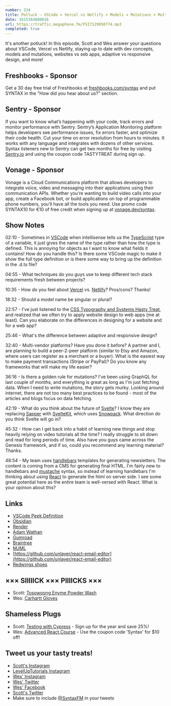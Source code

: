 ```yaml
---
number: 334
title: Potluck — VSCode × Vercel vs Netlify × Models × Mutations × Multi-Vendor Platforms × Websites vs Web Apps × More!
date: 1615384800016
url: https://traffic.megaphone.fm/FSI7129050774.mp3
completed: true
---
```


It's another potluck! In this episode, Scott and Wes answer your questions about VSCode, Vercel vs Netlify, staying up to date with dev concepts, models and mutations, websites vs seb apps, adaptive vs responsive design, and more!

## Freshbooks - Sponsor
Get a 30 day free trial of Freshbooks at [freshbooks.com/syntax](https://freshbooks.com/syntax) and put SYNTAX in the "How did you hear about us?" section.

## Sentry - Sponsor
If you want to know what’s happening with your code, track errors and monitor performance with Sentry. Sentry’s Application Monitoring platform helps developers see performance issues, fix errors faster, and optimize their code health. Cut your time on error resolution from hours to minutes. It works with any language and integrates with dozens of other services. Syntax listeners new to Sentry can get two months for free by visiting [Sentry.io](https://sentry.io/) and using the coupon code TASTYTREAT during sign up.

## Vonage - Sponsor
Vonage is a Cloud Communications platform that allows developers to integrate voice, video and messaging into their applications using their communication APIs. Whether you’re wanting to build video calls into your app, create a Facebook bot, or build applications on top of programmable phone numbers, you’ll have all the tools you need. Use promo code SYNTAX10 for €10 of free credit when signing up at [vonage.dev/syntax](https://vonage.dev/syntax).

## Show Notes
02:10 - Sometimes in [VSCode](https://code.visualstudio.com/) when intellisense tells us the [TypeScript](https://www.typescriptlang.org/) type of a variable, it just gives the name of the type rather than how the type is defined. This is annoying for objects as I want to know what fields it contains! How do you handle this? Is there some VSCode magic to make it show the full type definition or is there some way to bring up the definition in the .d.ts file?

04:55 - What techniques do you guys use to keep different tech stack requirements fresh between projects?

10:35 - How do you feel about [Vercel](https://vercel.com/) vs. [Netlify](https://www.netlify.com/)? Pros/cons? Thanks!

18:32 - Should a model name be singular or plural?

22:57 - I've just listened to the [CSS Typography and Systems Hasty Treat](https://syntax.fm/show/319/hasty-treat-css-typography-and-systems), and realized that we often try to apply website design to web apps (me at least). Can you elaborate on the differences in designing for a website and for a web app?

25:46 - What's the difference between adaptive and responsive design?

32:40 - Multi-vendor platforms? Have you done it before? A partner and I, are planning to build a peer-2-peer platform (similar to Etsy and Amazon, where users can register as a merchant or a buyer). What is the easiest way to make payment transactions (Stripe or PayPal)? Do you know any frameworks that will make my life easier?

36:16 - Is there a golden rule for mutations? I've been using GraphQL for last couple of months, and everything is great as long as I'm just fetching data. When I need to write mutations, the story gets murky. Looking around internet, there are not too many best practices to be found - most of the articles and blogs focus on data fetching.

42:19 - What do you think about the future of [Svelte](https://svelte.dev/)? I know they are replacing [Sapper](https://sapper.svelte.dev/) with [SvelteKit](https://github.com/sveltekit), which uses [Snowpack](https://www.snowpack.dev/). What direction do you think Svelte will go in?

45:32 - How can I get back into a habit of learning new things and stop heavily relying on video tutorials all the time? I really struggle to sit down and read for long periods of time. Also have you guys came across the Genesis framework, and if so, could you recommend any learning material? Thanks.

48:54 - My team uses [handlebars](https://handlebarsjs.com/) templates for generating newsletters. The content is coming from a CMS for generating final HTML. I'm fairly new to handlebars and [mustache](https://mustache.github.io/) syntax, so instead of learning handlebars I'm thinking about using [React](https://reactjs.org/) to generate the html on server side. I see some great potential here as the entire team is well-versed with React. What is your opinion about this?

## Links
* [VSCode Peek Definition](https://code.visualstudio.com/docs/editor/editingevolved#_peek)
* [Obsidian](https://obsidian.md/)
* [Render](https://render.com/)
* [Adam Wathan](https://adamwathan.me/)
* [Gumroad](https://gumroad.com/)
* [Braintree](https://www.braintreepayments.com/)
* [MJML](https://mjml.io/)
* [https://github.com/unlayer/react-email-editor](https://github.com/unlayer/react-email-editor)
* [Redwings shoes](https://www.redwingshoes.com/)

## ××× SIIIIICK ××× PIIIICKS ×××
* Scott: [Tosowoong Enyme Powder Wash](https://amzn.to/3tDFcRZ)
* Wes: [Carhartt Gloves](https://amzn.to/2N5n16T)

## Shameless Plugs
* Scott: [Testing with Cypress](https://www.leveluptutorials.com/pro) - Sign up for the year and save 25%!
* Wes: [Advanced React Course](https://advancedreact.com/) - Use the coupon code 'Syntax' for $10 off!

## Tweet us your tasty treats!
* [Scott's Instagram](https://www.instagram.com/stolinski/)
* [LevelUpTutorials Instagram](https://www.instagram.com/LevelUpTutorials/)
* [Wes' Instagram](https://www.instagram.com/wesbos/)
* [Wes' Twitter](https://twitter.com/wesbos)
* [Wes' Facebook](https://www.facebook.com/wesbos.developer)
* [Scott's Twitter](https://twitter.com/stolinski)
* Make sure to include [@SyntaxFM](https://twitter.com/SyntaxFM) in your tweets
